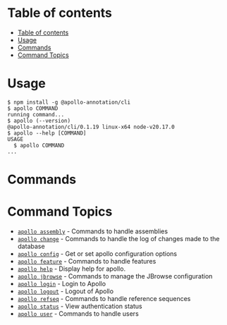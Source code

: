 # Table of contents

<!-- toc -->

- [Table of contents](#table-of-contents)
- [Usage](#usage)
- [Commands](#commands)
- [Command Topics](#command-topics)
<!-- tocstop -->

# Usage

<!-- usage -->

```sh-session
$ npm install -g @apollo-annotation/cli
$ apollo COMMAND
running command...
$ apollo (--version)
@apollo-annotation/cli/0.1.19 linux-x64 node-v20.17.0
$ apollo --help [COMMAND]
USAGE
  $ apollo COMMAND
...
```

<!-- usagestop -->

# Commands

<!-- commands -->

# Command Topics

- [`apollo assembly`](../website/docs/cli//assembly.md) - Commands to handle
  assemblies
- [`apollo change`](../website/docs/cli//change.md) - Commands to handle the log
  of changes made to the database
- [`apollo config`](../website/docs/cli//config.md) - Get or set apollo
  configuration options
- [`apollo feature`](../website/docs/cli//feature.md) - Commands to handle
  features
- [`apollo help`](../website/docs/cli//help.md) - Display help for apollo.
- [`apollo jbrowse`](../website/docs/cli//jbrowse.md) - Commands to manage the
  JBrowse configuration
- [`apollo login`](../website/docs/cli//login.md) - Login to Apollo
- [`apollo logout`](../website/docs/cli//logout.md) - Logout of Apollo
- [`apollo refseq`](../website/docs/cli//refseq.md) - Commands to handle
  reference sequences
- [`apollo status`](../website/docs/cli//status.md) - View authentication status
- [`apollo user`](../website/docs/cli//user.md) - Commands to handle users

<!-- commandsstop -->
